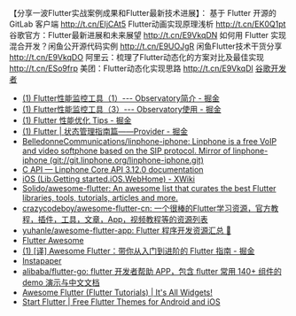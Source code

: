 【分享一波Flutter实战案例成果和Flutter最新技术进展】：
基于 Flutter 开源的 GitLab 客户端 http://t.cn/EIjCAt5
Flutter动画实现原理浅析 http://t.cn/EK0Q1pt
谷歌官方：Flutter最新进展和未来展望 http://t.cn/E9VkqDN
如何用 Flutter 实现混合开发？闲鱼公开源代码实例 http://t.cn/E9UOJgR
闲鱼Flutter技术干货分享 http://t.cn/E9VkqDO
阿里云：梳理了Flutter动态化的方案对比及最佳实现 http://t.cn/ESo9frp
美团：Flutter动态化实现思路 http://t.cn/E9VkqDl
[谷歌开发者](https://mp.weixin.qq.com/s?__biz=MzAwODY4OTk2Mg==&mid=2652049622&idx=1&sn=494f61843e515a7993d1612b87b4e16d&chksm=808cb093b7fb3985225e75f8f1acf368def5912dbb7e01aeceba060b8228f2b0408b74166396&mpshare=1&scene=2&srcid=&key=3200a59e5c1504c213c7839045b6e3d822e1b117b03311738c49025eb4061120a39b71cf2b7a355ce326c7b71ed2100a34703709a73be5b918edb27d999ef6f4495d99a257c552dd02308af306640fe7&ascene=0&uin=MTU3MjU1MTkwMA%3D%3D&devicetype=iMac+MacBookPro11%2C1+OSX+OSX+10.11.5+build%2815F34%29&version=12020810&nettype=WIFI&lang=zh_CN&fontScale=100&pass_ticket=ZkB%2F4qe4as6ttOI3FJH3MR6obvGO3sMfiXcXXObtsVL%2FWGAFTYkdvbmAxs2OjJ5U)


- [(1) Flutter性能监控工具（1）--- Observatory简介 - 掘金](https://juejin.im/post/5c4c7634e51d453be80171c9#heading-8)
- [(1) Flutter性能监控工具（3）--- Observatory使用 - 掘金](https://juejin.im/post/5c4f1c6951882525a72458b6/)
- [(1) Flutter 性能优化 Tips - 掘金](https://juejin.im/post/5c123e7d6fb9a049df23f12e)
- [(1) Flutter | 状态管理指南篇——Provider - 掘金](https://juejin.im/post/5d00a84fe51d455a2f22023f)
- [BelledonneCommunications/linphone-iphone: Linphone is a free VoIP and video softphone based on the SIP protocol. Mirror of linphone-iphone (git://git.linphone.org/linphone-iphone.git)](https://github.com/BelledonneCommunications/linphone-iphone)
- [C API — Linphone Core API 3.12.0 documentation](https://www.linphone.org/snapshots/docs/liblinphone/multilang/reference/c/index.html)
- [iOS (Lib.Getting started.iOS.WebHome) - XWiki](https://wiki.linphone.org/xwiki/wiki/public/view/Lib/Getting%20started/iOS/#HUsingSDKforanObjective-CXcodeproject)
- [Solido/awesome-flutter: An awesome list that curates the best Flutter libraries, tools, tutorials, articles and more.](https://github.com/Solido/awesome-flutter)
- [crazycodeboy/awesome-flutter-cn: 一个很棒的Flutter学习资源，官方教程，插件，工具，文章，App，视频教程等的资源列表](https://github.com/crazycodeboy/awesome-flutter-cn)
- [yuhanle/awesome-flutter-app: Flutter 程序开发资源汇总 💯](https://github.com/yuhanle/awesome-flutter-app)
- [Flutter Awesome](https://flutterawesome.com/)
- [(1) [译] Awesome Flutter：带你从入门到进阶的 Flutter 指南 - 掘金](https://juejin.im/post/5b2869e66fb9a00e5f3e861f)
- [Instapaper](https://www.instapaper.com/hello2?u=https%3A%2F%2Fgithub.com%2Fgo-flutter-desktop%2Fgo-flutter&t=go-flutter-desktop%2Fgo-flutter%3A%20Flutter%20on%20Windows%2C%20MacOS%20and%20Linux%20-%20based%20on%20Flutter%20Embedding%2C%20Go%20and%20GLFW.&s=&cookie_notice=1)
- [alibaba/flutter-go: flutter 开发者帮助 APP，包含 flutter 常用 140+ 组件的demo 演示与中文文档](https://github.com/alibaba/flutter-go)
- [Awesome Flutter (Flutter Tutorials) | It's All Widgets!](https://itsallwidgets.com/flutter-app/awesome-flutter-flutter-tutorials)
- [Start Flutter | Free Flutter Themes for Android and iOS](https://startflutter.com/)
